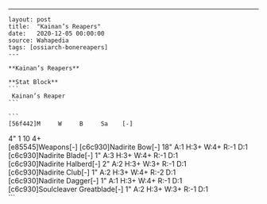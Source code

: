 ---
    layout: post
    title:  "Kainan’s Reapers"
    date:   2020-12-05 00:00:00
    source: Wahapedia
    tags: [ossiarch-bonereapers]
    ---
    
    **Kainan’s Reapers**
    
    **Stat Block**
    ```
     Kainan’s Reaper
    ```
    
    ```
    [56f442]M     W     B     Sa    [-]
4"    1     10    4+    
[e85545]Weapons[-]
[c6c930]Nadirite Bow[-]
18"    A:1    H:3+   W:4+   R:-1   D:1   
[c6c930]Nadirite Blade[-]
1"     A:3    H:3+   W:4+   R:-1   D:1   
[c6c930]Nadirite Halberd[-]
2"     A:2    H:3+   W:3+   R:-1   D:1   
[c6c930]Nadirite Club[-]
1"     A:2    H:3+   W:4+   R:-2   D:1   
[c6c930]Nadirite Dagger[-]
1"     A:1    H:3+   W:4+   R:-1   D:1   
[c6c930]Soulcleaver Greatblade[-]
1"     A:2    H:3+   W:3+   R:-1   D:1   
    ```
    
    
    